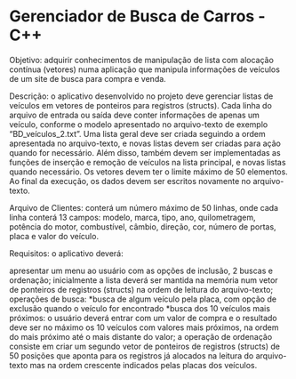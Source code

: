# Gerenciador de Busca de Carros - C++

Objetivo: adquirir conhecimentos de manipulação de lista com alocação contínua (vetores) numa aplicação que manipula informações de veículos de um site de busca para compra e venda.

Descrição: o aplicativo desenvolvido no projeto deve gerenciar listas de veículos em vetores de ponteiros para registros (structs). Cada linha do arquivo de entrada ou saída deve conter informações de apenas um veículo, conforme o modelo apresentado no arquivo-texto de exemplo “BD_veículos_2.txt”. Uma lista geral deve ser criada seguindo a ordem apresentada no arquivo-texto, e novas listas devem ser criadas para ação quando for necessário. Além disso, também devem ser implementadas as funções de inserção e remoção de veículos na lista principal, e novas listas quando necessário. Os vetores devem ter o limite máximo de 50 elementos. Ao final da execução, os dados devem ser escritos novamente no arquivo-texto.

Arquivo de Clientes: conterá um número máximo de 50 linhas, onde cada linha conterá 13 campos: modelo, marca, tipo, ano, quilometragem, potência do motor, combustível, câmbio, direção, cor, número de portas, placa e valor do veículo.

Requisitos: o aplicativo deverá:

apresentar um menu ao usuário com as opções de inclusão, 2 buscas e ordenação;
inicialmente a lista deverá ser mantida na memória num vetor de ponteiros de registros (structs) na ordem de leitura do arquivo-texto;
operações de busca: *busca de algum veículo pela placa, com opção de exclusão quando o veículo for encontrado *busca dos 10 veículos mais próximos: o usuário deverá entrar com um valor de compra e o resultado deve ser no máximo os 10 veículos com valores mais próximos, na ordem do mais próximo até o mais distante do valor;
a operação de ordenação consiste em criar um segundo vetor de ponteiros de registros (structs) de 50 posições que aponta para os registros já alocados na leitura do arquivo-texto mas na ordem crescente indicados pelas placas dos veículos.
